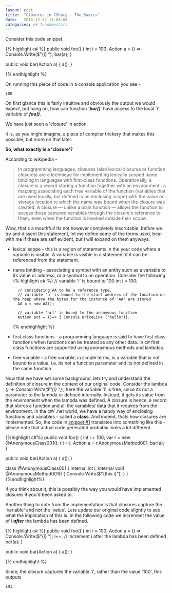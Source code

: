 ```yaml
---
layout: post
title:  "Closures in CSharp - The Basics"
date:   2015-12-27 11:08:04
categories: c# fundamentals
---
```


Consider this code snippet, 

{% highlight c# %}
public void foo()
{
  int i = 100;
  Action a = () => Console.Write($"{i} ");
  bar(a);
}

public void bar(Action a)
{
  a();
}

{% endhighlight %}


On running this piece of code in a console application you see -

    100

On first glance this is fairly intuitive and obviously the output we would expect, but hang on, how can function '__*bar()*__' have access to the local 'i' variable of __*foo()*__. 

We have just seen a 'closure' in action.

It is, as you might imagine, a piece of compiler trickery that makes this possible, but more on that later. 

__So, what exactly is a 'closure'?__ 

According to wikipedia - 

> In programming languages, closures (also lexical closures or function closures) are a technique for implementing lexically scoped name binding in languages with first-class functions. Operationally, a closure is a record storing a function together with an environment : a mapping associating each free variable of the function (variables that are used locally, but defined in an enclosing scope) with the value or storage location to which the name was bound when the closure was created. A closure — unlike a plain function — allows the function to access those captured variables through the closure's reference to them, even when the function is invoked outside their scope.

Wow, that's a mouthful! Its not however completely inscrutable, before we try and dissect this statement, let me define some of the terms used, bear with me if these are self evident, but I will expand on them anyways.

- lexical scope - this is a region of statements in the your code where a variable is visible. A variable is visible in a statement if it can be referenced from the statement.

- name binding - associating a symbol with an entity such as a variable to its value or address, or a symbol to an operation. Consider the following
    {% highlight c# %}
        // variable 'i' is bound to 100
        int i = 100; 
        
        // considering AA to be a reference type, 
        // variable 'a' is bound to the start address of the location on the heap where the bytes for the instance of 'AA' are stored
        AA a = new AA(); 
        
        // variable 'act' is bound to the anonymous function 
        Action act = ()=> { Console.WriteLine ("hello")}; 
    {% endhighlight %}


- first class functions - a programming language is said to have first class functions when functions can be treated as any other data. In c# first class functions are supported using anonymous methods and lambdas.

- free variable - a free variable, in simple terms, is a variable that is not bound to a value, i.e. its not a function parameter and its not defined in the same function.

Now that we have set some background, lets try and understand the definition of closure in the context of our original code. 
Consider the lambda *() => Console.Write($"{i} ");*, here the variable 'i' is free, since its not a parameter to the lambda or defined internally. Instead, it gets its value from the environment when the lambda was defined. A closure is hence, a record that stores a function and all the variables/ data that it requires from the environment. In the c#/ .net world, we have a handy way of enclosing functions and variables - called a **class**. And indeed, thats how closures are implemented. So, the code in [snippet #1](#listing1) translates into something like this - please note that actual code generated probably looks a lot different.

{%highlight c#%}
public void foo()
{
  int i = 100;
  var r = new @AnonymousClass001();
  r.i = i;
  Action a = r.AnonymousMethod001;
  bar(a);
}

public void bar(Action a)
{
  a();
}

class @AnonymousClass001
{
  internal int i;
  internal void @AnonymousMethod001()
  {
    Console.Write($"{this.i}");
  }
}
{%endhighlight%}

If you think about it, this is possibly the way you would have implemented closures if you'd been asked to. 

Another thing to note from the implementation is that closures capture the 'variable' and not the 'value'. Lets update our original code slightly to see what the implication of this is. 
In the following code we increment the value of i __*after*__ the lambda has been defined.

{% highlight c# %}
public void foo()
{
  int i = 100;
  Action a = () => Console.Write($"{i} ");
  i++; // increment i after the lambda has been defined
  bar(a);
}

public void bar(Action a)
{
  a();
}

{% endhighlight %}

Since, the closure captures the variable 'i', rather than the value '100', this outputs 

    101